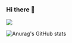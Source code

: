 ### Hi there 👋

<a href="https://five-taleggio-38d.notion.site/Quantum-leap-ed803f912efe4d0889e02dc08d5a7869" target="_blank">
  <img src="https://img.shields.io/badge/Notion-79edff?style=plastic&logo=&logoColor=392f31"/></a>


![Anurag's GitHub stats](https://github-readme-stats.vercel.app/api?username=elvishan2008&show_icons=true&theme=radical)

<!--
**elvishan2008/elvishan2008** is a ✨ _special_ ✨ repository because its `README.md` (this file) appears on your GitHub profile.
Here are some ideas to get you started:




- 🔭 I’m currently working on ...
- 🌱 I’m currently learning ...
- 👯 I’m looking to collaborate on ...
- 🤔 I’m looking for help with ...
- 💬 Ask me about ...
- 📫 How to reach me: ...
- 😄 Pronouns: ...
- ⚡ Fun fact: ...
-->
